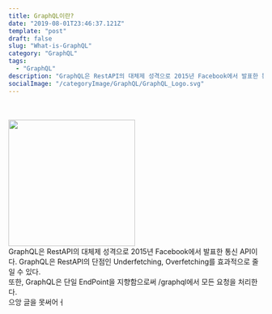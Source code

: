 ```yaml
---
title: GraphQL이란?
date: "2019-08-01T23:46:37.121Z"
template: "post"
draft: false
slug: "What-is-GraphQL"
category: "GraphQL"
tags:
  - "GraphQL"
description: "GraphQL은 RestAPI의 대체제 성격으로 2015년 Facebook에서 발표한 통신 API이다..."
socialImage: "/categoryImage/GraphQL/GraphQL_Logo.svg"
---
```


<br/><br/><img src="/categoryImage/GraphQL/GraphQL_Logo.svg" width="250px"><br/>
GraphQL은 RestAPI의 대체제 성격으로 2015년 Facebook에서 발표한 통신 API이다.
GraphQL은 RestAPI의 단점인 Underfetching, Overfetching를 효과적으로 줄일 수 있다.  
또한, GraphQL은 단일 EndPoint을 지향함으로써 /graphql에서 모든 요청을 처리한다.  
으앙 글을 못써어ㅓ
